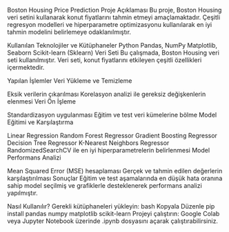 Boston Housing Price Prediction
Proje Açıklaması
Bu proje, Boston Housing veri setini kullanarak konut fiyatlarını tahmin etmeyi amaçlamaktadır. Çeşitli regresyon modelleri ve hiperparametre optimizasyonu kullanılarak en iyi tahmin modelini belirlemeye odaklanılmıştır.

Kullanılan Teknolojiler ve Kütüphaneler
Python
Pandas, NumPy
Matplotlib, Seaborn
Scikit-learn (Sklearn)
Veri Seti
Bu çalışmada, Boston Housing veri seti kullanılmıştır. Veri seti, konut fiyatlarını etkileyen çeşitli özellikleri içermektedir.

Yapılan İşlemler
Veri Yükleme ve Temizleme

Eksik verilerin çıkarılması
Korelasyon analizi ile gereksiz değişkenlerin elenmesi
Veri Ön İşleme

Standardizasyon uygulanması
Eğitim ve test veri kümelerine bölme
Model Eğitimi ve Karşılaştırma

Linear Regression
Random Forest Regressor
Gradient Boosting Regressor
Decision Tree Regressor
K-Nearest Neighbors Regressor
RandomizedSearchCV ile en iyi hiperparametrelerin belirlenmesi
Model Performans Analizi

Mean Squared Error (MSE) hesaplaması
Gerçek ve tahmin edilen değerlerin karşılaştırılması
Sonuçlar
Eğitim ve test aşamalarında en düşük hata oranına sahip model seçilmiş ve grafiklerle desteklenerek performans analizi yapılmıştır.

Nasıl Kullanılır?
Gerekli kütüphaneleri yükleyin:
bash
Kopyala
Düzenle
pip install pandas numpy matplotlib scikit-learn
Projeyi çalıştırın:
Google Colab veya Jupyter Notebook üzerinde .ipynb dosyasını açarak çalıştırabilirsiniz.
